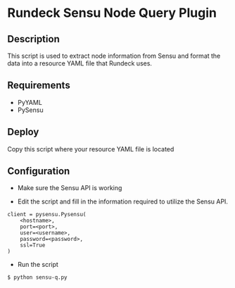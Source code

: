 # Rundeck Sensu Node Query Plugin

## Description

This script is used to extract node information from Sensu and format the data into a resource YAML file that Rundeck uses.

## Requirements

- PyYAML
- PySensu

## Deploy

Copy this script where your resource YAML file is located

## Configuration

- Make sure the Sensu API is working

- Edit the script and fill in the information required to utilize the Sensu API.

```
client = pysensu.Pysensu(
    <hostname>,
    port=<port>,
    user=<username>,
    password=<password>,
    ssl=True
)
```

- Run the script

```
$ python sensu-q.py
```
